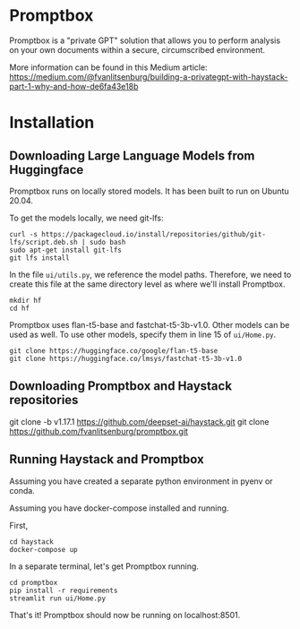 # Promptbox

Promptbox is a "private GPT" solution that allows you to perform analysis on your own documents within a secure, circumscribed environment.

More information can be found in this Medium article:
https://medium.com/@fvanlitsenburg/building-a-privategpt-with-haystack-part-1-why-and-how-de6fa43e18b

# Installation

## Downloading Large Language Models from Huggingface

Promptbox runs on locally stored models. It has been built to run on Ubuntu 20.04.

To get the models locally, we need git-lfs:

```
curl -s https://packagecloud.io/install/repositories/github/git-lfs/script.deb.sh | sudo bash
sudo apt-get install git-lfs
git lfs install
```

In the file `ui/utils.py`, we reference the model paths. Therefore, we need to create this file at the same directory level as where we'll install Promptbox.

```
mkdir hf
cd hf
```

Promptbox uses flan-t5-base and fastchat-t5-3b-v1.0. Other models can be used as well. To use other models, specify them in line 15 of `ui/Home.py`.

```
git clone https://huggingface.co/google/flan-t5-base
git clone https://huggingface.co/lmsys/fastchat-t5-3b-v1.0
```

## Downloading Promptbox and Haystack repositories

git clone -b v1.17.1 https://github.com/deepset-ai/haystack.git
git clone https://github.com/fvanlitsenburg/promptbox.git

## Running Haystack and Promptbox

Assuming you have created a separate python environment in pyenv or conda.

Assuming you have docker-compose installed and running.

First,

```
cd haystack
docker-compose up
```

In a separate terminal, let's get Promptbox running.

```
cd promptbox
pip install -r requirements
streamlit run ui/Home.py
```

That's it! Promptbox should now be running on localhost:8501.
